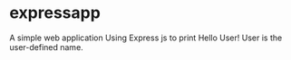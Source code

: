# expressapp
A simple web application Using Express js to print Hello User! User is the user-defined name.
